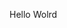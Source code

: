 Hello Wolrd


























































































































































































































































































































































































































































































































































































































































































































































































































































































































































































































































































































































































































































































































































































































































































































































































































































































































































































































































































































































































































































































